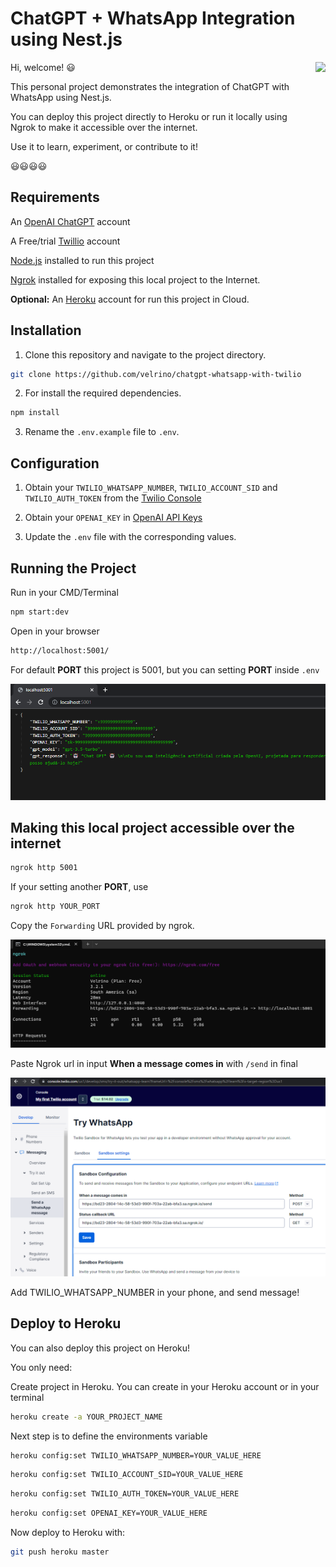 
# ChatGPT + WhatsApp Integration using Nest.js

<p align="center">
  <img src="/documentation/video.gif" height="500" style="float: right; margin-left: 20px"/>
</p>

Hi, welcome! 😃

This personal project demonstrates the integration of ChatGPT with WhatsApp using Nest.js.

You can deploy this project directly to Heroku or run it locally using Ngrok to make it accessible over the internet.

Use it to learn, experiment, or contribute to it! 

😃😃😃😃

## Requirements

An [OpenAI ChatGPT](https://chat.openai.com/chat) account

A Free/trial [Twillio](https://console.twilio.com/us1/develop/sms/try-it-out/whatsapp-learn) account

[Node.js](https://nodejs.org/) installed to run this project
  
[Ngrok](https://ngrok.com/download) installed for exposing this local project to the Internet.

**Optional:** An [Heroku](https://www.heroku.com/) account for run this project in Cloud.

## Installation

1.  Clone this repository and navigate to the project directory.

```bash
git clone https://github.com/velrino/chatgpt-whatsapp-with-twilio.git
```

2. For install the required dependencies.
```bash
npm install
```

3.  Rename the `.env.example` file to `.env`.


## Configuration

1. Obtain your `TWILIO_WHATSAPP_NUMBER`, `TWILIO_ACCOUNT_SID` and `TWILIO_AUTH_TOKEN` from the [Twilio Console](https://console.twilio.com/us1/develop/sms/try-it-out/whatsapp-learn)

2. Obtain your `OPENAI_KEY` in [OpenAI API Keys](https://platform.openai.com/account/api-keys)

3. Update the `.env` file with the corresponding values.

## Running the Project

Run in your CMD/Terminal
```bash
npm start:dev
```

Open in your browser
```bash
http://localhost:5001/
```

For default **PORT** this project is 5001, but you can setting **PORT** inside `.env`

<p align="center">
  <img src="/documentation/images/running-localhost.png" />
</p>


## Making this local project accessible over the internet
```bash
ngrok http 5001
```

If your setting another **PORT**, use

```bash
ngrok http YOUR_PORT
```

Copy the `Forwarding` URL provided by ngrok.

<p align="center">
  <img src="/documentation/images/running-ngrok.png" />
</p>

Paste Ngrok url in input **When a message comes in** with `/send` in final

<p align="center">
  <img src="/documentation/images/settting-twilio-ngrok.png" />
</p>

Add TWILIO_WHATSAPP_NUMBER in your phone, and send message!

## Deploy to Heroku

You can also deploy this project on Heroku!

You only need:

Create project in Heroku. You can create in your Heroku account or in your terminal
```bash
heroku create -a YOUR_PROJECT_NAME
```

Next step is to define the environments variable

```bash
heroku config:set TWILIO_WHATSAPP_NUMBER=YOUR_VALUE_HERE
```

```bash
heroku config:set TWILIO_ACCOUNT_SID=YOUR_VALUE_HERE
```

```bash
heroku config:set TWILIO_AUTH_TOKEN=YOUR_VALUE_HERE
```
```bash
heroku config:set OPENAI_KEY=YOUR_VALUE_HERE
```

Now deploy to Heroku with:

```bash
git push heroku master
```